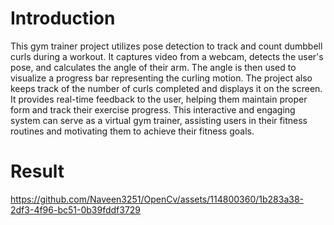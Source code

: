 # Introduction
This gym trainer project utilizes pose detection to track and count dumbbell curls during a workout. 
It captures video from a webcam, detects the user's pose, and calculates the angle of their arm. 
The angle is then used to visualize a progress bar representing the curling motion. 
The project also keeps track of the number of curls completed and displays it on the screen. 
It provides real-time feedback to the user, helping them maintain proper form and track their exercise progress. 
This interactive and engaging system can serve as a virtual gym trainer, assisting users in their fitness routines and motivating them to achieve their fitness goals.

# Result

https://github.com/Naveen3251/OpenCv/assets/114800360/1b283a38-2df3-4f96-bc51-0b39fddf3729

